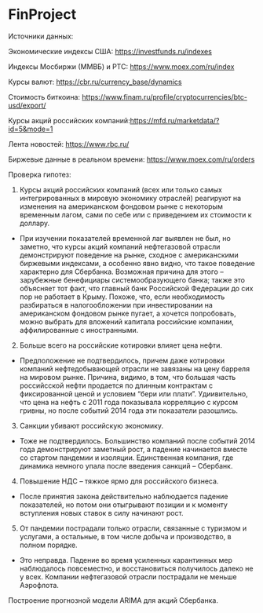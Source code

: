# FinProject

Источники данных:

Экономические индексы США: https://investfunds.ru/indexes

Индексы Мосбиржи (ММВБ) и РТС: https://www.moex.com/ru/index

Курсы валют: https://cbr.ru/currency_base/dynamics

Стоимость биткоина: https://www.finam.ru/profile/cryptocurrencies/btc-usd/export/

Курсы акций российских компаний:https://mfd.ru/marketdata/?id=5&mode=1

Лента новостей: https://www.rbc.ru/

Биржевые данные в реальном времени: https://www.moex.com/ru/orders

Проверка гипотез:
1. Курсы акций российских компаний (всех или только самых интегрированных в мировую экономику отраслей) реагируют на изменения на американском фондовом рынке с некоторым временным лагом, сами по себе или с приведением их стоимости к доллару.
- При изучении показателей временной лаг выявлен не был, но заметно, что курсы акций компаний нефтегазовой отрасли демонстрируют поведение на рынке, сходное с американскими биржевыми индексами, а особенно явно видно, что такое поведение характерно для Сбербанка. Возможная причина для этого – зарубежные бенефициары системообразующего банка; также это объясняет тот факт, что главный банк Российской Федерации до сих пор не работает в Крыму. 
Похоже, что, если необходимость разбираться в налогообложении при инвестировании на американском фондовом рынке пугает, а хочется попробовать, можно выбрать для вложений капитала российские компании, аффилированные с иностранными.

2. Больше всего на российские котировки влияет цена нефти.
- Предположение не подтвердилось, причем даже котировки компаний нефтедобывающей отрасли не завязаны на цену барреля на мировом рынке. Причина, видимо, в том, что большая часть российсской нефти продается по длинным контрактам с фиксированной ценой и условием “бери или плати”. Удиивительно, что цена на нефть с 2011 года показывала корреляцию с курсом гривны, но после событий 2014 года эти показатели разошлись.

3. Санкции убивают российскую экономику.
- Тоже не подтвердилось. Большинство компаний после событий 2014 года демонстрируют заметный рост, а падение начинается вместе со стартом пандемии и изоляции. Единственная компания, где динамика немного упала после введения санкций – Сбербанк.

4. Повышение НДС – тяжкое ярмо для российского бизнеса.
- После принятия закона действительно наблюдается падение показателей, но потом они отыгрывают позиции и к моменту вступления новых ставок в силу начинают рост.

5. От пандемии пострадали только отрасли, связанные с туризмом и услугами, а остальные, в том числе добыча и производство, в полном порядке.
- Это неправда. Падение во время усиленных карантинных мер наблюдалось повсеместно, и восстановиться получилось далеко не у всех. Компании нефтегазовой отрасли пострадали не меньше Аэрофлота. 

Построение прогнозной модели ARIMA для акций Сбербанка.
